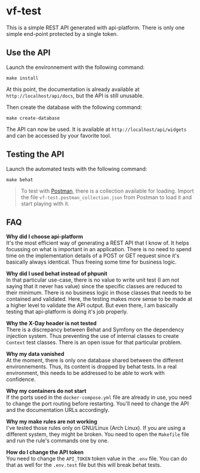 # vf-test

This is a simple REST API generated with api-platform.
There is only one simple end-point protected by a single token.

## Use the API

Launch the environnement with the following command:
```
make install
```

At this point, the documentation is already available at `http://localhost/api/docs`, but the API is still unusable.

Then create the database with the following command:
```
make create-database
```

The API can now be used.
It is available at `http://localhost/api/widgets` and can be accessed by your favorite tool.

## Testing the API

Launch the automated tests with the following command:
```
make behat
```

> To test with [Postman](https://www.postman.com/downloads/), there is a collection available for loading.
> Import the file `vf-test.postman_collection.json` from Postman to load it and start playing with it.

## FAQ

**Why did I choose api-platform**  
It's the most efficient way of generating a REST API that I know of.
It helps focussing on what is important in an application.
There is no need to spend time on the implementation details of a POST or GET request since it's basically always identical.
Thus freeing some time for business logic.

**Why did I used behat instead of phpunit**  
In that particular use-case, there is no value to write unit test (I am not saying that it never has value) since the specific classes are reduced to their minimum.
There is no business logic in those classes that needs to be contained and validated.
Here, the testing makes more sense to be made at a higher level to validate the API output.
But even there, I am basically testing that api-platform is doing it's job properly.

**Why the X-Day header is not tested**  
There is a discrepancy between Behat and Symfony on the dependency injection system.
Thus preventing the use of internal classes to create `Context` test classes.
There is an open issue for that particular problem.

**Why my data vanished**  
At the moment, there is only one database shared between the different environnements.
Thus, its content is dropped by behat tests.
In a real environment, this needs to be addressed to be able to work with confidence.

**Why my containers do not start**  
If the ports used in the `docker-compose.yml` file are already in use, you need to change the port routing before restarting.
You'll need to change the API and the documentation URLs accordingly.

**Why my make rules are not working**  
I've tested those rules only on GNU/Linux (Arch Linux).
If you are using a different system, they might be broken.
You need to open the `Makefile` file and run the rule's commands one by one.

**How do I change the API token**  
You need to change the `API_TOKEN` token value in the `.env` file.
You can do that as well for the `.env.test` file but this will break behat tests.
